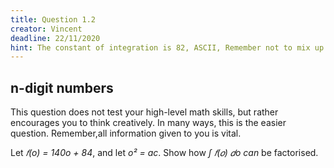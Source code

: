 ```yaml
---
title: Question 1.2
creator: Vincent
deadline: 22/11/2020
hint: The constant of integration is 82, ASCII, Remember not to mix up ‘0’ (zero) and ‘o’ (the letter).
---
```


## n-digit numbers

This question does not test your high-level math skills, but rather encourages you to think creatively. In many ways, this is the easier question. Remember,all information given to you is vital.

Let _𝑓(o) = 140o + 84_, and let _o² = ac_. Show how _∫ 𝑓(𝑜) 𝑑o can_ be factorised.
